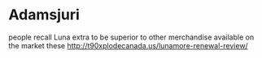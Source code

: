 # Adamsjuri
people recall Luna extra to be superior to other merchandise available on the market these http://t90xplodecanada.us/lunamore-renewal-review/

